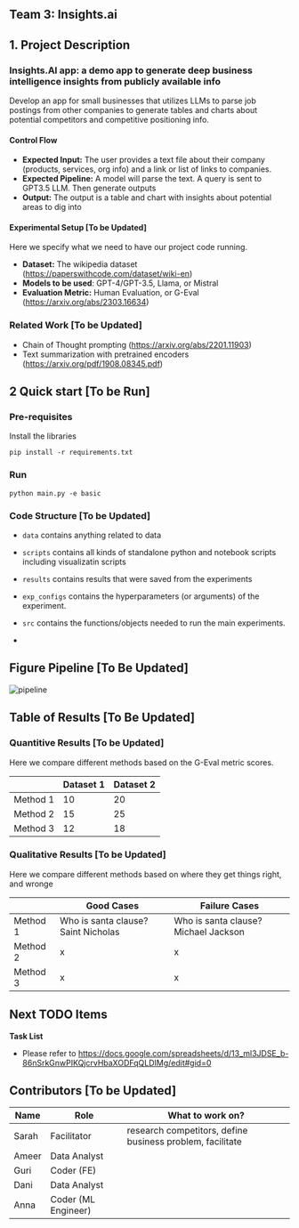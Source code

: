 ## Team 3: Insights.ai

## 1. Project Description

### Insights.AI app: a demo app to generate deep business intelligence insights from publicly available info 

Develop an app for small businesses that utilizes LLMs to parse job postings from other companies to generate tables and charts about potential competitors and competitive positioning info.

#### Control Flow

- **Expected Input:** The user provides a text file about their company (products, services, org info) and a link or list of links to companies. 
- **Expected Pipeline:** A model will parse the text. A query is sent to GPT3.5 LLM. Then generate outputs
- **Output:** The output is a table and chart with insights about potential areas to dig into


#### Experimental Setup [To be Updated]
Here we specify what we need to have our project code running.

- **Dataset:** The wikipedia dataset (https://paperswithcode.com/dataset/wiki-en)
- **Models to be used**: GPT-4/GPT-3.5, Llama, or Mistral
- **Evaluation Metric:** Human Evaluation, or G-Eval (https://arxiv.org/abs/2303.16634)


### Related Work [To be Updated]

- Chain of Thought prompting (https://arxiv.org/abs/2201.11903)
- Text summarization with pretrained encoders (https://arxiv.org/pdf/1908.08345.pdf)

## 2 Quick start [To be Run]

### Pre-requisites

Install the libraries

```
pip install -r requirements.txt
```

### Run 

```
python main.py -e basic
```

### Code Structure [To be Updated]

- `data` contains anything related to data
- `scripts` contains all kinds of standalone python and notebook scripts including visualizatin scripts 
- `results` contains results that were saved from the experiments
- `exp_configs` contains the hyperparameters (or arguments) of the experiment.
- `src` contains the functions/objects needed to run the main experiments.

- 

## Figure Pipeline [To Be Updated]


![pipeline](pipeline.png)

## Table of Results [To Be Updated]

### Quantitive Results [To be Updated]

Here we compare different methods based on the G-Eval metric scores.

|          | Dataset 1 | Dataset 2 |
|----------|-----------|-----------|
| Method 1 |    10     |    20     |
| Method 2 |    15     |    25     |
| Method 3 |    12     |    18     |


### Qualitative Results [To be Updated]

Here we compare different methods based on where they get things right, and wronge

|          |  Good Cases  | Failure Cases   |
|----------|-----------|-----------|
| Method 1 |    Who is santa clause? Saint Nicholas      |    Who is santa clause? Michael Jackson     |
| Method 2 |    x     |    x     |
| Method 3 |    x     |    x     |



## Next TODO Items 

**Task List**
- Please refer to https://docs.google.com/spreadsheets/d/13_ml3JDSE_b-86nSrkGnwPIKQjcrvHbaXODFqQLDIMg/edit#gid=0


## Contributors [To be Updated]
| Name            | Role                                   | What to work on?                                                |
|-----------------|----------------------------------------|------------------------------------------------------------------|
| Sarah           | Facilitator                            | research competitors, define business problem, facilitate        |
| Ameer           | Data Analyst                           |                                                                  |
| Guri            | Coder (FE)                             |                                                                  |
| Dani            | Data Analyst                           |                                                                  |
| Anna            | Coder (ML Engineer)                    |                                                                  |



